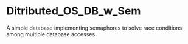 # Ditributed_OS_DB_w_Sem
A simple database implementing semaphores to solve race conditions among multiple database accesses
